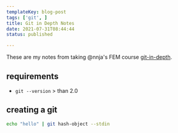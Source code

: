 ```yaml
---
templateKey: blog-post
tags: ['git', ]
title: Git in Depth Notes
date: 2021-07-31T08:44:44
status: published

---
```



These are my notes from taking @nnja's FEM course [git-in-depth](https://frontendmasters.com/courses/git-in-depth/).

## requirements

* `git --version` > than 2.0

## creating a git

``` bash
echo "hello" | git hash-object --stdin
```


